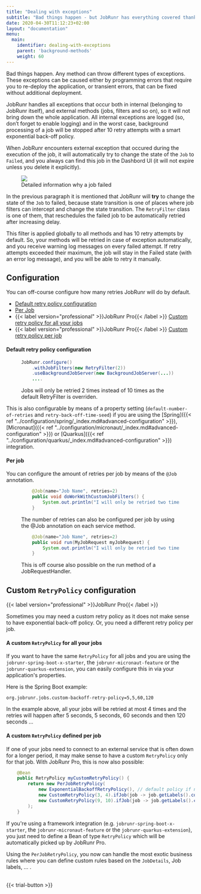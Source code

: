 ```yaml
---
title: "Dealing with exceptions"
subtitle: "Bad things happen - but JobRunr has everything covered thanks to the RetryFilter!"
date: 2020-04-30T11:12:23+02:00
layout: "documentation"
menu: 
  main: 
    identifier: dealing-with-exceptions
    parent: 'background-methods'
    weight: 60
---
```

Bad things happen. Any method can throw different types of exceptions. These exceptions can be caused either by programming errors that require you to re-deploy the application, or transient errors, that can be fixed without additional deployment.

JobRunr handles all exceptions that occur both in internal (belonging to JobRunr itself), and external methods (jobs, filters and so on), so it will not bring down the whole application. All internal exceptions are logged (so, don’t forget to enable logging) and in the worst case, background processing of a job will be stopped after 10 retry attempts with a smart exponential back-off policy.

When JobRunr encounters external exception that occured during the execution of the job, it will automatically try to change the state of the `Job` to `Failed`, and you always can find this job in the Dashbord UI (it will not expire unless you delete it explicitly).


<figure>
<img src="/documentation/failed-job.webp" class="kg-image">
<figcaption>Detailed information why a job failed</figcaption>
</figure>

In the previous paragraph it is mentioned that JobRunr will __try__ to change the state of the `Job` to failed, because state transition is one of places where job filters can intercept and change the state transition. The `RetryFilter` class is one of them, that reschedules the failed job to be automatically retried after increasing delay.

This filter is applied globally to all methods and has 10 retry attempts by default. So, your methods will be retried in case of exception automatically, and you receive warning log messages on every failed attempt. If retry attempts exceeded their maximum, the job will stay in the Failed state (with an error log message), and you will be able to retry it manually.

## Configuration
You can off-course configure how many retries JobRunr will do by default.

- [Default retry policy configuration](#default-retry-policy-configuration)
- [Per Job](#per-job)
- {{< label version="professional" >}}JobRunr Pro{{< /label >}} [Custom retry policy for all your jobs](#a-custom-retrypolicy-for-all-your-jobs)
- {{< label version="professional" >}}JobRunr Pro{{< /label >}} [Custom retry policy per job](#a-custom-retrypolicy-defined-per-job)

#### Default retry policy configuration
<figure>

```java
JobRunr.configure()
    .withJobFilters(new RetryFilter(2))
    .useBackgroundJobServer(new BackgroundJobServer(...))
    ....
```
<figcaption>Jobs will only be retried 2 times instead of 10 times as the default RetryFilter is overriden.</figcaption>
</figure>

This is also configurable by means of a property setting (`default-number-of-retries` and `retry-back-off-time-seed`) if you are using the [Spring]({{< ref "../configuration/spring/_index.md#advanced-configuration" >}}), [Micronaut]({{< ref "../configuration/micronaut/_index.md#advanced-configuration" >}}) or [Quarkus]({{< ref "../configuration/quarkus/_index.md#advanced-configuration" >}}) integration.


#### Per job
You can configure the amount of retries per job by means of the `@Job` annotation.
<figure>

```java
    @Job(name="Job Name", retries=2)
    public void doWorkWithCustomJobFilters() {
        System.out.println("I will only be retried two times ");
    }
```
<figcaption>The number of retries can also be configured per job by using the @Job annotation on each service method.</figcaption>
</figure>

<figure>

```java
    @Job(name="Job Name", retries=2)
    public void run(MyJobRequest myJobRequest) {
        System.out.println("I will only be retried two times ");
    }
```
<figcaption>This is off course also possible on the run method of a JobRequestHandler.</figcaption>
</figure>

## Custom `RetryPolicy` configuration
{{< label version="professional" >}}JobRunr Pro{{< /label >}}

Sometimes you may need a custom retry policy as it does not make sense to have exponential back-off policy. Or, you need a different retry policy per job.

#### A custom `RetryPolicy` for all your jobs
If you want to have the same `RetryPolicy` for all jobs and you are using the `jobrunr-spring-boot-x-starter`, the `jobrunr-micronaut-feature` or the `jobrunr-quarkus-extension`, you can easily configure this in via your application's properties.

Here is the Spring Boot example:

```properties
org.jobrunr.jobs.custom-backoff-retry-policy=5,5,60,120
```

In the example above, all your jobs will be retried at most 4 times and the retries will happen after 5 seconds, 5 seconds, 60 seconds and then 120 seconds ...


#### A custom `RetryPolicy` defined per job
If one of your jobs need to connect to an external service that is often down for a longer period, it may make sense to have a custom `RetryPolicy` only for that job. 
With JobRunr Pro, this is now also possible:

```java
    @Bean
    public RetryPolicy myCustomRetryPolicy() {
        return new PerJobRetryPolicy(
            new ExponentialBackoffRetryPolicy(), // default policy if no per job policy matches
            new CustomRetryPolicy(3, 4).ifJob(job -> job.getLabels().contains("tenant-A")),
            new CustomRetryPolicy(9, 10).ifJob(job -> job.getLabels().contains("tenant-B"))
        );
    }
```

If you're using a framework integration (e.g. `jobrunr-spring-boot-x-starter`, the `jobrunr-micronaut-feature` or the `jobrunr-quarkus-extension`), you just need to define a Bean of type `RetryPolicy` which will be automatically picked up by JobRunr Pro.

Using the `PerJobRetryPolicy`, you now can handle the most exotic business rules where you can define custom rules based on the `JobDetails`, Job labels, ... .

<br>
{{< trial-button >}}